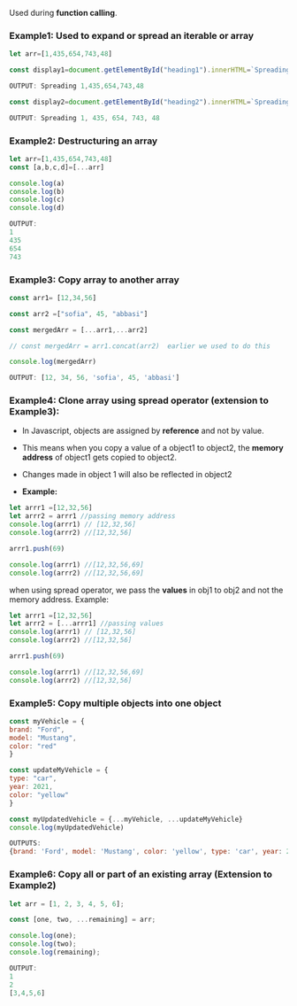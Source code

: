 Used during **function calling**.
### Example1: Used to expand or spread an iterable or array

```javascript
let arr=[1,435,654,743,48]

const display1=document.getElementById("heading1").innerHTML=`Spreading ${[...arr]}`;  

OUTPUT: Spreading 1,435,654,743,48

const display2=document.getElementById("heading2").innerHTML=`Spreading ${[...arr].join(", ")}`;

OUTPUT: Spreading 1, 435, 654, 743, 48
```

### Example2: Destructuring an array

```javascript
let arr=[1,435,654,743,48]
const [a,b,c,d]=[...arr]

console.log(a)
console.log(b)
console.log(c)
console.log(d)

OUTPUT:
1
435
654 
743
```

### Example3: Copy array to another array
```javascript
const arr1= [12,34,56]

const arr2 =["sofia", 45, "abbasi"]

const mergedArr = [...arr1,...arr2] 

// const mergedArr = arr1.concat(arr2)  earlier we used to do this

console.log(mergedArr)

OUTPUT: [12, 34, 56, 'sofia', 45, 'abbasi']
```

### Example4: Clone array using spread operator (extension to Example3):

- In Javascript, objects are assigned by **reference** and not by value. 
- This means when you copy a value of a object1 to object2, the **memory address** of object1 gets copied to object2. 
- Changes made in object 1 will also be reflected in object2

- **Example:**
```js
let arrr1 =[12,32,56]
let arrr2 = arrr1 //passing memory address
console.log(arrr1) // [12,32,56]
console.log(arrr2) //[12,32,56]

arrr1.push(69)

console.log(arrr1) //[12,32,56,69]
console.log(arrr2) //[12,32,56,69]
```

when using spread operator, we pass the **values** in obj1 to obj2 and not the memory address.
Example: 
```js
let arrr1 =[12,32,56]
let arrr2 = [...arrr1] //passing values 
console.log(arrr1) // [12,32,56]
console.log(arrr2) //[12,32,56]

arrr1.push(69)

console.log(arrr1) //[12,32,56,69]
console.log(arrr2) //[12,32,56]
```

### Example5: Copy multiple objects into one object

```js
const myVehicle = {
brand: "Ford",
model: "Mustang",
color: "red"
}

const updateMyVehicle = {
type: "car",
year: 2021,
color: "yellow"
}

const myUpdatedVehicle = {...myVehicle, ...updateMyVehicle}
console.log(myUpdatedVehicle)

OUTPUTS: 
{brand: 'Ford', model: 'Mustang', color: 'yellow', type: 'car', year: 2021}
```

### Example6: Copy all or part of an existing array (Extension to Example2)
```js
let arr = [1, 2, 3, 4, 5, 6];  

const [one, two, ...remaining] = arr;  

console.log(one);  
console.log(two);  
console.log(remaining);

OUTPUT:
1
2
[3,4,5,6]
```